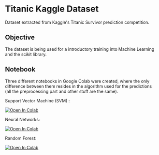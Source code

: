 # Titanic Kaggle Dataset

Dataset extracted from Kaggle's Titanic Survivor prediction competition.

## Objective
The dataset is being used for a introductory training into Machine Learning and the scikit library. 

## Notebook
Three different notebooks in Google Colab were created, where the only difference between them resides in the algorithm used for the predictions (all the preprocessing part and other stuff are the same). 

Support Vector Machine (SVM) :

[![Open In Colab](https://colab.research.google.com/assets/colab-badge.svg)](https://colab.research.google.com/drive/1TLDsjspTR3kxJbhEW04HSdEmyxB-5veu)

Neural Networks:

[![Open In Colab](https://colab.research.google.com/assets/colab-badge.svg)](https://colab.research.google.com/drive/12_EJjwOk6TIvywOiK4xRZlj0rUgLNbyX)

Random Forest: 

[![Open In Colab](https://colab.research.google.com/assets/colab-badge.svg)](https://colab.research.google.com/drive/17dBKX3ZeTj9sZp67-Ebhm982I37ewwED)